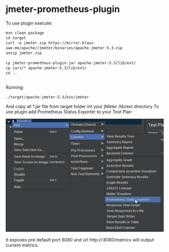 # jmeter-prometheus-plugin

To use plugin execute:

```
mvn clean package
cd target
curl -o jmeter.zip https://mirror.klaus-uwe.me/apache//jmeter/binaries/apache-jmeter-5.3.zip
unzip jmeter.zip

cp jmeter-prometheus-plugin.jar apache-jmeter-5.3/lib/ext/
cp jars/* apache-jmeter-5.3/lib/ext/
cd ..


```

Running:

```
./target/apache-jmeter-5.3/bin/jmeter

```

And copy all *.jar file from target folder int your jMeter /lib/ext directory
To use plugin add Prometheus Status Exporter to your Test Plan

![Screenshot](documentation/images/jmeter-listener.png)


It exposes pre default port 8080 and url http://<your-server>:8080/metrics will output current metrics. 
